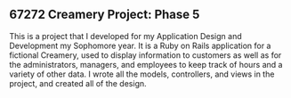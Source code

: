 67272 Creamery Project: Phase 5 
---
This is a project that I developed for my Application Design and Development my Sophomore year. It is a Ruby on Rails application for a fictional Creamery, used to display information to customers as well as for the administrators, managers, and employees to keep track of hours and a variety of other data. I wrote all the models, controllers, and views in the project, and created all of the design.
